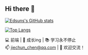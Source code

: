 ## Hi there 👋

[![Edsuns's GitHub stats](https://github-readme-stats.vercel.app/api?username=jiechunChen&count_private=true)](https://github.com/Edsuns)

[![Top Langs](https://github-readme-stats.vercel.app/api/top-langs/?username=jiechunChen&layout=compact)](https://github.com/Edsuns)

💻 前端 | 🌱 成长ing | 📚 学习永不停止  
📫 jiechun_chen@qq.com | 🤝 欢迎交流！  

